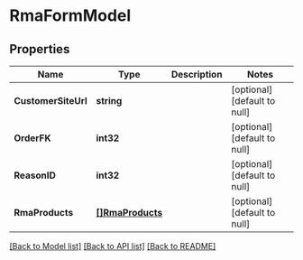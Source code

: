 # RmaFormModel

## Properties
Name | Type | Description | Notes
------------ | ------------- | ------------- | -------------
**CustomerSiteUrl** | **string** |  | [optional] [default to null]
**OrderFK** | **int32** |  | [optional] [default to null]
**ReasonID** | **int32** |  | [optional] [default to null]
**RmaProducts** | [**[]RmaProducts**](RMAProducts.md) |  | [optional] [default to null]

[[Back to Model list]](../README.md#documentation-for-models) [[Back to API list]](../README.md#documentation-for-api-endpoints) [[Back to README]](../README.md)


